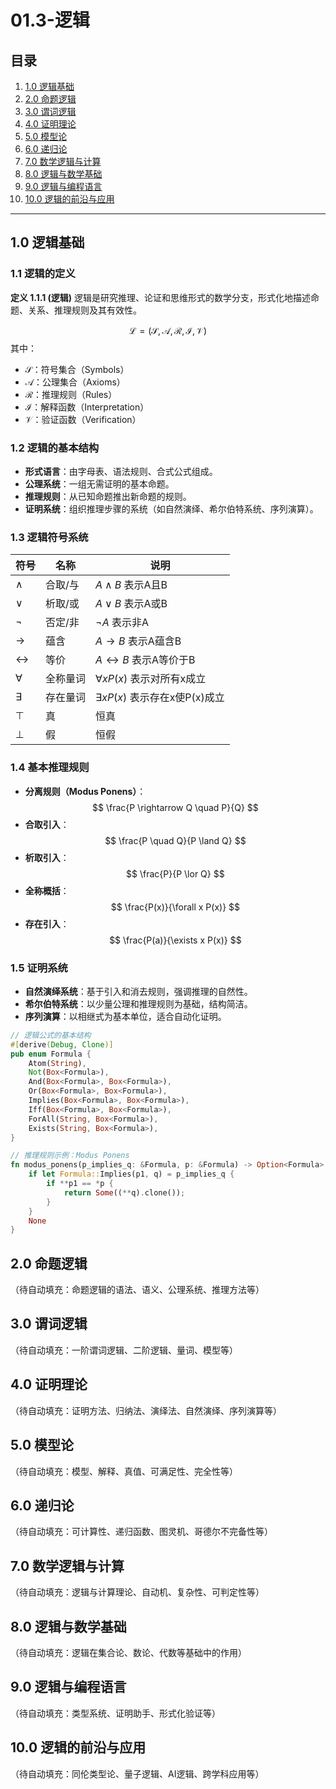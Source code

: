 # 01.3-逻辑

## 目录

1. [1.0 逻辑基础](#10-逻辑基础)
2. [2.0 命题逻辑](#20-命题逻辑)
3. [3.0 谓词逻辑](#30-谓词逻辑)
4. [4.0 证明理论](#40-证明理论)
5. [5.0 模型论](#50-模型论)
6. [6.0 递归论](#60-递归论)
7. [7.0 数学逻辑与计算](#70-数学逻辑与计算)
8. [8.0 逻辑与数学基础](#80-逻辑与数学基础)
9. [9.0 逻辑与编程语言](#90-逻辑与编程语言)
10. [10.0 逻辑的前沿与应用](#100-逻辑的前沿与应用)

---

## 1.0 逻辑基础

### 1.1 逻辑的定义

**定义 1.1.1 (逻辑)**
逻辑是研究推理、论证和思维形式的数学分支，形式化地描述命题、关系、推理规则及其有效性。

$$
\mathcal{L} = (\mathcal{S}, \mathcal{A}, \mathcal{R}, \mathcal{I}, \mathcal{V})
$$
其中：
- $\mathcal{S}$：符号集合（Symbols）
- $\mathcal{A}$：公理集合（Axioms）
- $\mathcal{R}$：推理规则（Rules）
- $\mathcal{I}$：解释函数（Interpretation）
- $\mathcal{V}$：验证函数（Verification）

### 1.2 逻辑的基本结构

- **形式语言**：由字母表、语法规则、合式公式组成。
- **公理系统**：一组无需证明的基本命题。
- **推理规则**：从已知命题推出新命题的规则。
- **证明系统**：组织推理步骤的系统（如自然演绎、希尔伯特系统、序列演算）。

### 1.3 逻辑符号系统

| 符号 | 名称         | 说明           |
|------|--------------|----------------|
| $\land$ | 合取/与      | $A \land B$ 表示A且B |
| $\lor$ | 析取/或      | $A \lor B$ 表示A或B |
| $\neg$ | 否定/非      | $\neg A$ 表示非A |
| $\rightarrow$ | 蕴含      | $A \rightarrow B$ 表示A蕴含B |
| $\leftrightarrow$ | 等价   | $A \leftrightarrow B$ 表示A等价于B |
| $\forall$ | 全称量词    | $\forall x P(x)$ 表示对所有x成立 |
| $\exists$ | 存在量词    | $\exists x P(x)$ 表示存在x使P(x)成立 |
| $\top$ | 真           | 恒真 |
| $\bot$ | 假           | 恒假 |

### 1.4 基本推理规则

- **分离规则（Modus Ponens）**：
  $$
  \frac{P \rightarrow Q \quad P}{Q}
  $$
- **合取引入**：
  $$
  \frac{P \quad Q}{P \land Q}
  $$
- **析取引入**：
  $$
  \frac{P}{P \lor Q}
  $$
- **全称概括**：
  $$
  \frac{P(x)}{\forall x P(x)}
  $$
- **存在引入**：
  $$
  \frac{P(a)}{\exists x P(x)}
  $$

### 1.5 证明系统

- **自然演绎系统**：基于引入和消去规则，强调推理的自然性。
- **希尔伯特系统**：以少量公理和推理规则为基础，结构简洁。
- **序列演算**：以相继式为基本单位，适合自动化证明。

```rust
// 逻辑公式的基本结构
#[derive(Debug, Clone)]
pub enum Formula {
    Atom(String),
    Not(Box<Formula>),
    And(Box<Formula>, Box<Formula>),
    Or(Box<Formula>, Box<Formula>),
    Implies(Box<Formula>, Box<Formula>),
    Iff(Box<Formula>, Box<Formula>),
    ForAll(String, Box<Formula>),
    Exists(String, Box<Formula>),
}

// 推理规则示例：Modus Ponens
fn modus_ponens(p_implies_q: &Formula, p: &Formula) -> Option<Formula> {
    if let Formula::Implies(p1, q) = p_implies_q {
        if **p1 == *p {
            return Some((**q).clone());
        }
    }
    None
}
```

## 2.0 命题逻辑

（待自动填充：命题逻辑的语法、语义、公理系统、推理方法等）

## 3.0 谓词逻辑

（待自动填充：一阶谓词逻辑、二阶逻辑、量词、模型等）

## 4.0 证明理论

（待自动填充：证明方法、归纳法、演绎法、自然演绎、序列演算等）

## 5.0 模型论

（待自动填充：模型、解释、真值、可满足性、完全性等）

## 6.0 递归论

（待自动填充：可计算性、递归函数、图灵机、哥德尔不完备性等）

## 7.0 数学逻辑与计算

（待自动填充：逻辑与计算理论、自动机、复杂性、可判定性等）

## 8.0 逻辑与数学基础

（待自动填充：逻辑在集合论、数论、代数等基础中的作用）

## 9.0 逻辑与编程语言

（待自动填充：类型系统、证明助手、形式化验证等）

## 10.0 逻辑的前沿与应用

（待自动填充：同伦类型论、量子逻辑、AI逻辑、跨学科应用等） 